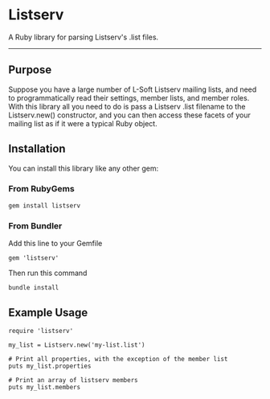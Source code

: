 # Listserv
A Ruby library for parsing Listserv's .list files.

------------

## Purpose

Suppose you have a large number of L-Soft Listserv mailing lists, and need to programmatically read their settings, member lists, and member roles. With this library all you need to do is pass a Listserv .list filename to the Listserv.new() constructor, and you can then access these facets of your mailing list as if it were a typical Ruby object.

## Installation

You can install this library like any other gem:

### From RubyGems

    gem install listserv

### From Bundler

Add this line to your Gemfile

    gem 'listserv'

Then run this command

    bundle install
    

## Example Usage

    require 'listserv'
    
    my_list = Listserv.new('my-list.list')
    
    # Print all properties, with the exception of the member list
    puts my_list.properties
    
    # Print an array of listserv members
    puts my_list.members
